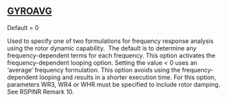 ## [GYROAVG](https://nexus.hexagon.com/documentationcenter/bundle/MSC_Nastran_2022.4/page/Nastran_Combined_Book/qrg/parameters/TOC.GYROAVG.xhtml)

Default = 0

Used to specify one of two formulations for frequency response analysis using the rotor dynamic capability.  The default is to determine any frequency-dependent terms for each frequency. This option activates the frequency-dependent looping option. Setting the value < 0 uses an ‘average’ frequency formulation. This option avoids using the frequency-dependent looping and results in a shorter execution time. For this option, parameters WR3, WR4 or WHR must be specified to include rotor damping. See RSPINR Remark  10.

